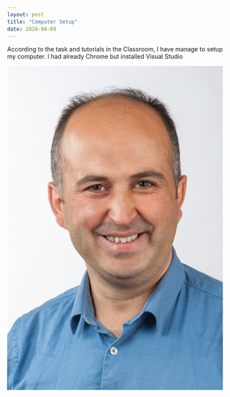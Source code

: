 ```yaml
---
layout: post
title: "Computer Setup"
date: 2020-08-09
---
```


According to the task and tutorials in  the Classroom, I have manage to setup my computer. I had already Chrome but installed Visual Studio

<img src="Images/FotoFatih.png" alt="AriFatih">


